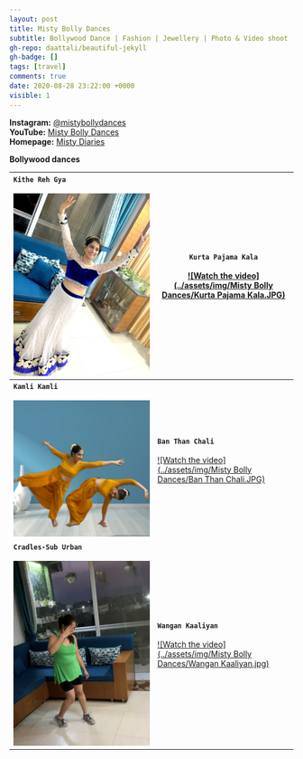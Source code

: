 ```yaml
---
layout: post
title: Misty Bolly Dances
subtitle: Bollywood Dance | Fashion | Jewellery | Photo & Video shoot
gh-repo: daattali/beautiful-jekyll
gh-badge: []
tags: [travel]
comments: true
date: 2020-08-28 23:22:00 +0000
visible: 1
---
```


**Instagram:** [@mistybollydances](https://www.instagram.com/mistybollydances/)                
**YouTube:** [Misty Bolly Dances](https://www.youtube.com/channel/UCgs5bksScrops1q76ZyBDfA?view_as=subscriber)                
**Homepage:** [Misty Diaries](https://tarunpreetkaur.com/)                



**Bollywood dances**

| **`Kithe Reh Gya`**<br /><br />[<img src="../assets/img/Misty Bolly Dances/Mahi Mera - Kithe Reh Gaya.JPG" alt="Watch the video" style="zoom:80%;" />](https://www.youtube.com/watch?v=cd99eQOwMf0&t=5s) | **`Kurta Pajama Kala`** <br /><br />[![Watch the video](../assets/img/Misty Bolly Dances/Kurta Pajama Kala.JPG)](https://www.youtube.com/watch?v=WyuwndteC9U) |
| :----------------------------------------------------------- | ------------------------------------------------------------ |
| **`Kamli Kamli`**<br /><br />[<img src="../assets/img/Misty Bolly Dances/Kamli.JPG" alt="Watch the video" style="zoom:80%;" />](https://www.youtube.com/watch?v=U_zVXzkzX0c) | **`Ban Than Chali`**<br /><br />[![Watch the video](../assets/img/Misty Bolly Dances/Ban Than Chali.JPG)](https://www.youtube.com/watch?v=zPfx2MTuJwI) |
| **`Cradles-Sub Urban`**<br /><br />[<img src="../assets/img/Misty Bolly Dances/Cradles-Sub Urban.jpg" alt="Watch the video" style="zoom:80%;" />](https://www.youtube.com/watch?v=oXycvVj5JJk&t=3s) | **`Wangan Kaaliyan`**<br /><br />[![Watch the video](../assets/img/Misty Bolly Dances/Wangan Kaaliyan.jpg)](https://www.youtube.com/watch?v=xDBabjzZX8k) |
